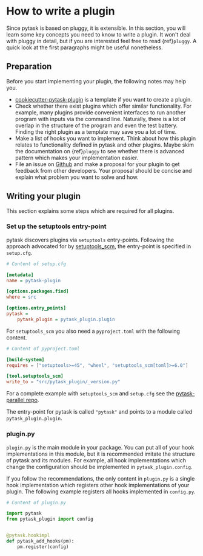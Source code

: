# How to write a plugin

Since pytask is based on pluggy, it is extensible. In this section, you will learn some
key concepts you need to know to write a plugin. It won't deal with pluggy in detail,
but if you are interested feel free to read {ref}`pluggy`. A quick look at the first
paragraphs might be useful nonetheless.

## Preparation

Before you start implementing your plugin, the following notes may help you.

- [cookiecutter-pytask-plugin](https://github.com/pytask-dev/cookiecutter-pytask-plugin)
  is a template if you want to create a plugin.
- Check whether there exist plugins which offer similar functionality. For example, many
  plugins provide convenient interfaces to run another program with inputs via the
  command line. Naturally, there is a lot of overlap in the structure of the program and
  even the test battery. Finding the right plugin as a template may save you a lot of
  time.
- Make a list of hooks you want to implement. Think about how this plugin relates to
  functionality defined in pytask and other plugins. Maybe skim the documentation on
  {ref}`pluggy` to see whether there is advanced pattern which makes your implementation
  easier.
- File an issue on [Github](https://github.com/pytask-dev/pytask) and make a proposal
  for your plugin to get feedback from other developers. Your proposal should be concise
  and explain what problem you want to solve and how.

## Writing your plugin

This section explains some steps which are required for all plugins.

### Set up the setuptools entry-point

pytask discovers plugins via `setuptools` entry-points. Following the approach advocated
for by [setuptools_scm](https://github.com/pypa/setuptools_scm), the entry-point is
specified in `setup.cfg`.

```cfg
# Content of setup.cfg

[metadata]
name = pytask-plugin

[options.packages.find]
where = src

[options.entry_points]
pytask =
    pytask_plugin = pytask_plugin.plugin
```

For `setuptools_scm` you also need a `pyproject.toml` with the following content.

```toml
# Content of pyproject.toml

[build-system]
requires = ["setuptools>=45", "wheel", "setuptools_scm[toml]>=6.0"]

[tool.setuptools_scm]
write_to = "src/pytask_plugin/_version.py"
```

For a complete example with `setuptools_scm` and `setup.cfg` see the
[pytask-parallel repo](https://github.com/pytask-dev/pytask-parallel/blob/main/setup.cfg).

The entry-point for pytask is called `"pytask"` and points to a module called
`pytask_plugin.plugin`.

### plugin.py

`plugin.py` is the main module in your package. You can put all of your hook
implementations in this module, but it is recommended imitate the structure of pytask
and its modules. For example, all hook implementations which change the configuration
should be implemented in `pytask_plugin.config`.

If you follow the recommendations, the only content in `plugin.py` is a single hook
implementation which registers other hook implementations of your plugin. The following
example registers all hooks implemented in `config.py`.

```python
# Content of plugin.py

import pytask
from pytask_plugin import config


@pytask.hookimpl
def pytask_add_hooks(pm):
    pm.register(config)
```
